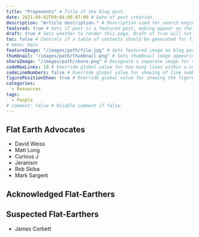 ```yaml
---
title: "Proponents" # Title of the blog post.
date: 2021-08-02T09:04:08-07:00 # Date of post creation.
description: "Article description." # Description used for search engine.
featured: true # Sets if post is a featured post, making appear on the home page side bar.
draft: true # Sets whether to render this page. Draft of true will not be rendered.
toc: false # Controls if a table of contents should be generated for first-level links automatically.
# menu: main
featureImage: "/images/path/file.jpg" # Sets featured image on blog post.
thumbnail: "/images/path/thumbnail.png" # Sets thumbnail image appearing inside card on homepage.
shareImage: "/images/path/share.png" # Designate a separate image for social media sharing.
codeMaxLines: 10 # Override global value for how many lines within a code block before auto-collapsing.
codeLineNumbers: false # Override global value for showing of line numbers within code block.
figurePositionShow: true # Override global value for showing the figure label.
categories:
  - Resources
tags:
  - People
# comment: false # Disable comment if false.
---
```


## Flat Earth Advocates

* David Weiss
* Matt Long
* Curious J
* Jeranism
* Rob Skiba
* Mark Sargent

## Acknowledged Flat-Earthers


## Suspected Flat-Earthers

* James Corbett
